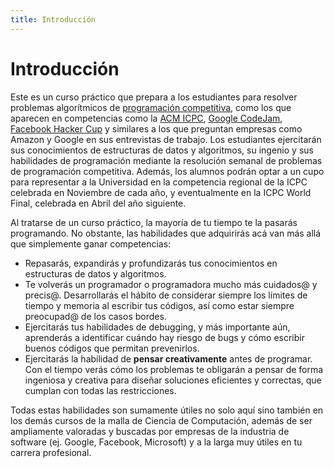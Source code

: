 ```yaml
---
title: Introducción
---
```


# Introducción

Este es un curso práctico que prepara a los estudiantes para resolver problemas algorítmicos de [programación competitiva](https://es.wikipedia.org/wiki/Usuario:Ltaravilse/Programaci%C3%B3n_competitiva), como los que aparecen en competencias como la [ACM ICPC](https://en.wikipedia.org/wiki/ACM_International_Collegiate_Programming_Contest), [Google CodeJam](https://en.wikipedia.org/wiki/Google_Code_Jam), [Facebook Hacker Cup](https://en.wikipedia.org/wiki/Facebook_Hacker_Cup) y similares a los que preguntan empresas como Amazon y Google en sus entrevistas de trabajo. Los estudiantes ejercitarán sus conocimientos de estructuras de datos y algoritmos, su ingenio y sus habilidades de programación mediante la resolución semanal de problemas de programación competitiva. Además, los alumnos podrán optar a un cupo para representar a la Universidad en la competencia regional de la ICPC celebrada en Noviembre de cada año, y eventualmente en la ICPC World Final, celebrada en Abril del año siguiente.

Al tratarse de un curso práctico, la mayoría de tu tiempo te la pasarás programando. No obstante, las habilidades que adquirirás acá van más allá que simplemente ganar competencias:

- Repasarás, expandirás y profundizarás tus conocimientos en estructuras de datos y algoritmos.
- Te volverás un programador o programadora mucho más cuidados@ y precis@. Desarrollarás el hábito de considerar siempre los límites de tiempo y memoria al escribir tus códigos, así como estar siempre preocupad@ de los casos bordes.
- Ejercitarás tus habilidades de debugging, y más importante aún, aprenderás a identificar cuándo hay riesgo de bugs y cómo escribir buenos códigos que permitan prevenirlos.
- Ejercitarás la habilidad de **pensar creativamente** antes de programar. Con el tiempo verás cómo los problemas te obligarán a pensar de forma ingeniosa y creativa para diseñar soluciones eficientes y correctas, que cumplan con todas las restricciones.

Todas estas habilidades son sumamente útiles no solo aquí sino también en los demás cursos de la malla de Ciencia de Computación, además de ser ampliamente valoradas y buscadas por empresas de la industria de software (ej. Google, Facebook, Microsoft) y a la larga muy útiles en tu carrera profesional.
